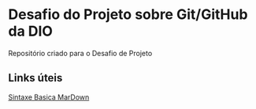 # Desafio do Projeto sobre Git/GitHub da DIO
Repositório criado para o Desafio de Projeto

## Links úteis
[Sintaxe Basica MarDown](https://www.markdownguide.org/)
